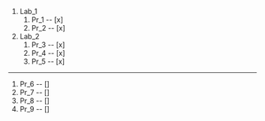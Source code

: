 1. Lab_1
	1. Pr_1 -- [x]
	2. Pr_2 -- [x]
2. Lab_2
	1. Pr_3 -- [x]
	2. Pr_4 -- [x]
	3. Pr_5 -- [x]

---
1. Pr_6 -- []
1. Pr_7 -- []
1. Pr_8 -- []
1. Pr_9 -- []

